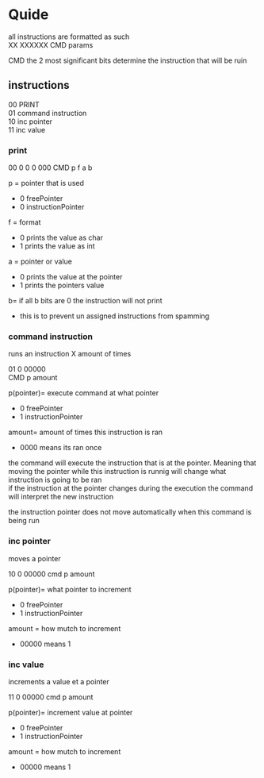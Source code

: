 # Quide

all instructions are formatted as such  
XX  XXXXXX
CMD params

CMD the 2 most significant bits determine the instruction that will be ruin  

## instructions 
00 PRINT  
01 command instruction  
10 inc pointer  
11 inc value  


### print
00   0 0 0 000
CMD  p f a b

p = pointer that is used  
 - 0 freePointer
 - 0 instructionPointer

f = format
 - 0 prints the value as char
 - 1 prints the value as int

a = pointer or value
 - 0 prints the value at the pointer
 - 1 prints the pointers value

b= if all b bits are 0 the instruction will not print  
 - this is to prevent un assigned instructions from spamming  





### command instruction
runs an instruction X amount of times  
  
01   0  00000  
CMD  p  amount  

p(pointer)= execute command at what pointer
 - 0 freePointer  
 - 1 instructionPointer  

amount= amount of times this instruction is ran 
 - 0000 means its ran once


the command will execute the instruction that is at the pointer. Meaning that moving the pointer while this instruction is runnig will change what instruction is going to be ran  
if the instruction at the pointer changes during the execution the command will interpret the new instruction  
  
the instruction pointer does not move automatically when this command is being run   


### inc pointer
moves a pointer  
  
10   0   00000
cmd  p   amount

p(pointer)= what pointer to increment  
 - 0 freePointer  
 - 1 instructionPointer  

amount = how mutch to increment 
 - 00000 means 1

### inc value
increments a value et a pointer  
  
11   0   00000
cmd  p   amount

p(pointer)= increment value at pointer
 - 0 freePointer  
 - 1 instructionPointer  

amount = how mutch to increment 
 - 00000 means 1


